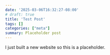 ```yaml
---
date: '2025-03-06T16:32:27-08:00'
# draft: true
title: 'Test Post'
tags: []
categories: ["meta"]
summary: Placeholder post
---
```


I just built a new website so this is a placeholder.
